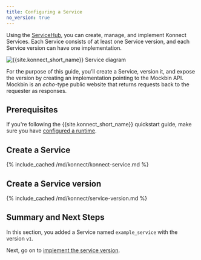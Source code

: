 ```yaml
---
title: Configuring a Service
no_version: true
---
```


Using the [ServiceHub](/konnect/servicehub), you can create, manage, and
implement Konnect Services. Each Service consists of at least one
Service version, and each Service version can have one implementation.

![{{site.konnect_short_name}} Service diagram](/assets/images/docs/konnect/konnect-services-diagram.png)

For the purpose of this guide, you’ll create a Service, version it, and
expose the version by creating an implementation pointing to the Mockbin API.
Mockbin is an *echo*-type public website that returns requests back to the
requester as responses.

## Prerequisites

If you're following the {{site.konnect_short_name}} quickstart guide,
make sure you have [configured a runtime](/konnect/getting-started/configure-runtime).

## Create a Service

{% include_cached /md/konnect/konnect-service.md %}

## Create a Service version

{% include_cached /md/konnect/service-version.md %}

## Summary and Next Steps

In this section, you added a Service named `example_service` with the version
`v1`.

Next, go on to [implement the service version](/konnect/getting-started/implement-service).
